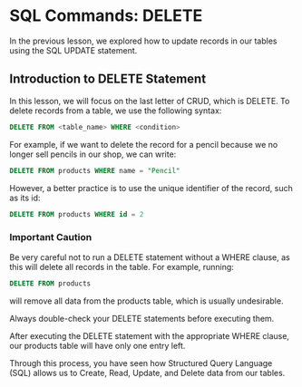 # SQL Commands: DELETE

In the previous lesson, we explored how to update records in our tables using the SQL UPDATE statement.

## Introduction to DELETE Statement

In this lesson, we will focus on the last letter of CRUD, which is DELETE. To delete records from a table, we use the following syntax:

```sql
DELETE FROM <table_name> WHERE <condition>
```

For example, if we want to delete the record for a pencil because we no longer sell pencils in our shop, we can write:

```sql
DELETE FROM products WHERE name = "Pencil"
```

However, a better practice is to use the unique identifier of the record, such as its id:

```sql
DELETE FROM products WHERE id = 2
```

### Important Caution

Be very careful not to run a DELETE statement without a WHERE clause, as this will delete all records in the table. For example, running:

```sql
DELETE FROM products
```

will remove all data from the products table, which is usually undesirable.

Always double-check your DELETE statements before executing them.

After executing the DELETE statement with the appropriate WHERE clause, our products table will have only one entry left.

Through this process, you have seen how Structured Query Language (SQL) allows us to Create, Read, Update, and Delete data from our tables.

